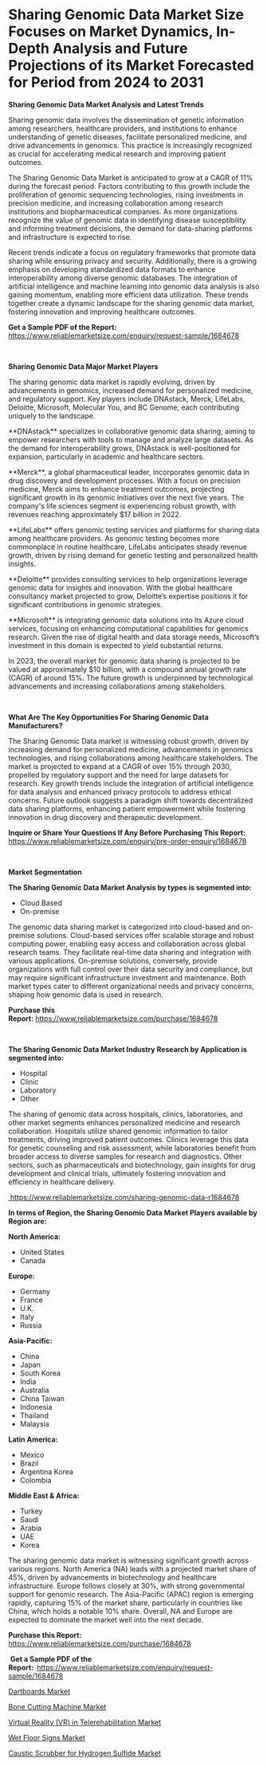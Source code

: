 <p><h1>Sharing Genomic Data Market Size Focuses on Market Dynamics, In-Depth Analysis and Future Projections of its Market Forecasted for Period from 2024 to 2031</h1></p><p><strong>Sharing Genomic Data Market Analysis and Latest Trends</strong></p>
<p><p>Sharing genomic data involves the dissemination of genetic information among researchers, healthcare providers, and institutions to enhance understanding of genetic diseases, facilitate personalized medicine, and drive advancements in genomics. This practice is increasingly recognized as crucial for accelerating medical research and improving patient outcomes.</p><p>The Sharing Genomic Data Market is anticipated to grow at a CAGR of 11% during the forecast period. Factors contributing to this growth include the proliferation of genomic sequencing technologies, rising investments in precision medicine, and increasing collaboration among research institutions and biopharmaceutical companies. As more organizations recognize the value of genomic data in identifying disease susceptibility and informing treatment decisions, the demand for data-sharing platforms and infrastructure is expected to rise.</p><p>Recent trends indicate a focus on regulatory frameworks that promote data sharing while ensuring privacy and security. Additionally, there is a growing emphasis on developing standardized data formats to enhance interoperability among diverse genomic databases. The integration of artificial intelligence and machine learning into genomic data analysis is also gaining momentum, enabling more efficient data utilization. These trends together create a dynamic landscape for the sharing genomic data market, fostering innovation and improving healthcare outcomes.</p></p>
<p><strong>Get a Sample PDF of the Report:&nbsp;</strong> <a href="https://www.reliablemarketsize.com/enquiry/request-sample/1684678?utm_campaign=1125&utm_medium=2&utm_source=Github&utm_content=ia&utm_term=16102024&utm_id=sharing-genomic-data">https://www.reliablemarketsize.com/enquiry/request-sample/1684678</a></p>
<p>&nbsp;</p>
<p><strong>Sharing Genomic Data Major Market Players</strong></p>
<p><p>The sharing genomic data market is rapidly evolving, driven by advancements in genomics, increased demand for personalized medicine, and regulatory support. Key players include DNAstack, Merck, LifeLabs, Deloitte, Microsoft, Molecular You, and BC Genome, each contributing uniquely to the landscape.</p><p>**DNAstack** specializes in collaborative genomic data sharing, aiming to empower researchers with tools to manage and analyze large datasets. As the demand for interoperability grows, DNAstack is well-positioned for expansion, particularly in academic and healthcare sectors.</p><p>**Merck**, a global pharmaceutical leader, incorporates genomic data in drug discovery and development processes. With a focus on precision medicine, Merck aims to enhance treatment outcomes, projecting significant growth in its genomic initiatives over the next five years. The company's life sciences segment is experiencing robust growth, with revenues reaching approximately $17 billion in 2022.</p><p>**LifeLabs** offers genomic testing services and platforms for sharing data among healthcare providers. As genomic testing becomes more commonplace in routine healthcare, LifeLabs anticipates steady revenue growth, driven by rising demand for genetic testing and personalized health insights.</p><p>**Deloitte** provides consulting services to help organizations leverage genomic data for insights and innovation. With the global healthcare consultancy market projected to grow, Deloitte’s expertise positions it for significant contributions in genomic strategies.</p><p>**Microsoft** is integrating genomic data solutions into its Azure cloud services, focusing on enhancing computational capabilities for genomics research. Given the rise of digital health and data storage needs, Microsoft’s investment in this domain is expected to yield substantial returns.</p><p>In 2023, the overall market for genomic data sharing is projected to be valued at approximately $10 billion, with a compound annual growth rate (CAGR) of around 15%. The future growth is underpinned by technological advancements and increasing collaborations among stakeholders.</p></p>
<p>&nbsp;</p>
<p><strong>What Are The Key Opportunities For Sharing Genomic Data Manufacturers?</strong></p>
<p><p>The Sharing Genomic Data market is witnessing robust growth, driven by increasing demand for personalized medicine, advancements in genomics technologies, and rising collaborations among healthcare stakeholders. The market is projected to expand at a CAGR of over 15% through 2030, propelled by regulatory support and the need for large datasets for research. Key growth trends include the integration of artificial intelligence for data analysis and enhanced privacy protocols to address ethical concerns. Future outlook suggests a paradigm shift towards decentralized data sharing platforms, enhancing patient empowerment while fostering innovation in drug discovery and therapeutic development.</p></p>
<p><strong>Inquire or Share Your Questions If Any Before Purchasing This Report:</strong> <a href="https://www.reliablemarketsize.com/enquiry/pre-order-enquiry/1684678?utm_campaign=1125&utm_medium=2&utm_source=Github&utm_content=ia&utm_term=16102024&utm_id=sharing-genomic-data">https://www.reliablemarketsize.com/enquiry/pre-order-enquiry/1684678</a></p>
<p>&nbsp;</p>
<p><strong>Market Segmentation</strong></p>
<p><strong>The Sharing Genomic Data Market Analysis by types is segmented into:</strong></p>
<p><ul><li>Cloud Based</li><li>On-premise</li></ul></p>
<p><p>The genomic data sharing market is categorized into cloud-based and on-premise solutions. Cloud-based services offer scalable storage and robust computing power, enabling easy access and collaboration across global research teams. They facilitate real-time data sharing and integration with various applications. On-premise solutions, conversely, provide organizations with full control over their data security and compliance, but may require significant infrastructure investment and maintenance. Both market types cater to different organizational needs and privacy concerns, shaping how genomic data is used in research.</p></p>
<p><strong>Purchase this Report:&nbsp;</strong><a href="https://www.reliablemarketsize.com/purchase/1684678?utm_campaign=1125&utm_medium=2&utm_source=Github&utm_content=ia&utm_term=16102024&utm_id=sharing-genomic-data">https://www.reliablemarketsize.com/purchase/1684678</a></p>
<p>&nbsp;</p>
<p><strong>The Sharing Genomic Data Market Industry Research by Application is segmented into:</strong></p>
<p><ul><li>Hospital</li><li>Clinic</li><li>Laboratory</li><li>Other</li></ul></p>
<p><p>The sharing of genomic data across hospitals, clinics, laboratories, and other market segments enhances personalized medicine and research collaboration. Hospitals utilize shared genomic information to tailor treatments, driving improved patient outcomes. Clinics leverage this data for genetic counseling and risk assessment, while laboratories benefit from broader access to diverse samples for research and diagnostics. Other sectors, such as pharmaceuticals and biotechnology, gain insights for drug development and clinical trials, ultimately fostering innovation and efficiency in healthcare delivery.</p></p>
<p><a href="https://www.reliablemarketsize.com/sharing-genomic-data-r1684678?utm_campaign=1125&utm_medium=2&utm_source=Github&utm_content=ia&utm_term=16102024&utm_id=sharing-genomic-data">&nbsp;https://www.reliablemarketsize.com/sharing-genomic-data-r1684678</a></p>
<p><strong>In terms of Region, the Sharing Genomic Data Market Players available by Region are:</strong></p>
<p>
    <p> <strong> North America: </strong>
        <ul>
            <li>United States</li>
            <li>Canada</li>
        </ul>
        </p> 
    <p> <strong> Europe: </strong>
        <ul>
            <li>Germany</li>
            <li>France</li>
            <li>U.K.</li>
            <li>Italy</li>
            <li>Russia</li>
        </ul>
        </p> 
    <p> <strong> Asia-Pacific: </strong>
        <ul>
            <li>China</li>
            <li>Japan</li>
            <li>South Korea</li>
            <li>India</li>
            <li>Australia</li>
            <li>China Taiwan</li>
            <li>Indonesia</li>
            <li>Thailand</li>
            <li>Malaysia</li>
        </ul>
        </p> 
    <p> <strong> Latin America: </strong>
        <ul>
            <li>Mexico</li>
            <li>Brazil</li>
            <li>Argentina Korea</li>
            <li>Colombia</li>
        </ul>
        </p> 
    <p> <strong> Middle East & Africa: </strong>
        <ul>
            <li>Turkey</li>
            <li>Saudi</li>
            <li>Arabia</li>
            <li>UAE</li>
            <li>Korea</li>
        </ul>
    </p>
    </p>
<p><p>The sharing genomic data market is witnessing significant growth across various regions. North America (NA) leads with a projected market share of 45%, driven by advancements in biotechnology and healthcare infrastructure. Europe follows closely at 30%, with strong governmental support for genomic research. The Asia-Pacific (APAC) region is emerging rapidly, capturing 15% of the market share, particularly in countries like China, which holds a notable 10% share. Overall, NA and Europe are expected to dominate the market well into the next decade.</p></p>
<p><strong>Purchase this Report: </strong><a href="https://www.reliablemarketsize.com/purchase/1684678?utm_campaign=1125&utm_medium=2&utm_source=Github&utm_content=ia&utm_term=16102024&utm_id=sharing-genomic-data">https://www.reliablemarketsize.com/purchase/1684678</a></p>
<p>&nbsp;<strong>Get a Sample PDF of the Report:&nbsp;&nbsp;</strong><a href="https://www.reliablemarketsize.com/enquiry/request-sample/1684678?utm_campaign=1125&utm_medium=2&utm_source=Github&utm_content=ia&utm_term=16102024&utm_id=sharing-genomic-data">https://www.reliablemarketsize.com/enquiry/request-sample/1684678</a></p>
<p><strong></strong></p>
<p><p><a href="https://github.com/carsonlv80bas/Market-Research-Report-List-1/blob/main/dartboards-market.md?utm_campaign=1125&utm_medium=2&utm_source=Github&utm_content=ia&utm_term=16102024&utm_id=sharing-genomic-data">Dartboards Market</a></p><p><a href="https://www.linkedin.com/pulse/bone-cutting-machine-market-dynamics-application-types-doaae?trk=public_post_embed_feed-article-content&utm_campaign=1125&utm_medium=2&utm_source=Github&utm_content=ia&utm_term=16102024&utm_id=sharing-genomic-data">Bone Cutting Machine Market</a></p><p><a href="https://www.linkedin.com/pulse/navigating-virtual-reality-vr-telerehabilitation-market-hxgbe?trk=public_post_embed_feed-article-content&utm_campaign=1125&utm_medium=2&utm_source=Github&utm_content=ia&utm_term=16102024&utm_id=sharing-genomic-data">Virtual Reality (VR) in Telerehabilitation Market</a></p><p><a href="https://www.linkedin.com/pulse/wet-floor-signs-market-velocity-88-cagr-trajectory-2024-2031-njtfe?trk=public_post_embed_feed-article-content&utm_campaign=1125&utm_medium=2&utm_source=Github&utm_content=ia&utm_term=16102024&utm_id=sharing-genomic-data">Wet Floor Signs Market</a></p><p><a href="https://github.com/berna3d1akin/Market-Research-Report-List-1/blob/main/caustic-scrubber-for-hydrogen-sulfide-market.md?utm_campaign=1125&utm_medium=2&utm_source=Github&utm_content=ia&utm_term=16102024&utm_id=sharing-genomic-data">Caustic Scrubber for Hydrogen Sulfide Market</a></p></p>
